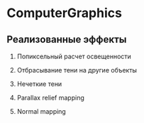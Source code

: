 # ComputerGraphics

## Реализованные эффекты
1) Попиксельный расчет освещенности

2) Отбрасывание тени на другие объекты

3) Нечеткие тени

4) Parallax relief mapping

5) Normal mapping
